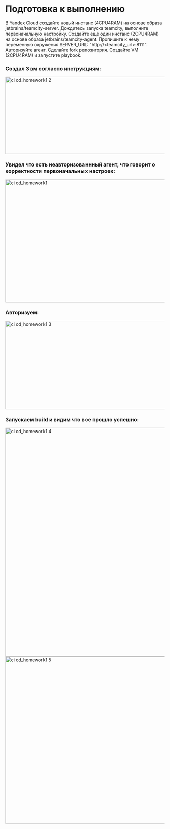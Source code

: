 # Подготовка к выполнению

В Yandex Cloud создайте новый инстанс (4CPU4RAM) на основе образа jetbrains/teamcity-server.
Дождитесь запуска teamcity, выполните первоначальную настройку.
Создайте ещё один инстанс (2CPU4RAM) на основе образа jetbrains/teamcity-agent. Пропишите к нему переменную окружения SERVER_URL: "http://<teamcity_url>:8111".
Авторизуйте агент.
Сделайте fork репозитория.
Создайте VM (2CPU4RAM) и запустите playbook.



### Создал 3 вм согласно инструкциям:

<img width="1852" height="244" alt="ci cd_homework1 2" src="https://github.com/user-attachments/assets/215b715c-eb0c-48a8-b55a-87868095ab8d" />


### Увидел что есть неавторизованнный агент, что говорит о корректности первоначальных настроек:

<img width="888" height="387" alt="ci cd_homework1" src="https://github.com/user-attachments/assets/5fafcdb9-8a61-41d3-9e3d-748414f90467" />


### Авторизуем:

<img width="1230" height="278" alt="ci cd_homework1 3" src="https://github.com/user-attachments/assets/029da037-cfe5-4bdf-9b52-6173efd6cad9" />




### Запускаем build и видим что все прошло успешно:


<img width="1520" height="721" alt="ci cd_homework1 4" src="https://github.com/user-attachments/assets/3013c83d-79ab-4de2-8a68-e82321cecbd7" />
<img width="1510" height="527" alt="ci cd_homework1 5" src="https://github.com/user-attachments/assets/f3da39be-3014-4c56-a58e-051fa0993a64" />
